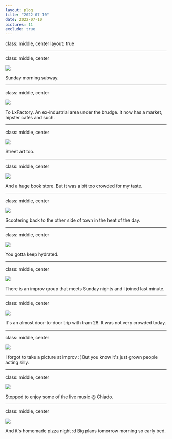 ```yaml
---
layout: plog
title: "2022-07-10"
date: 2022-07-10
pictures: 11
exclude: true
---
```


class: middle, center
layout: true

---

class: middle, center

<img class="plog-picture" src="{{ site.baseurl }}/img/plog/2022-07-10/01.jpg" />

Sunday morning subway.

---

class: middle, center

<img class="plog-picture" src="{{ site.baseurl }}/img/plog/2022-07-10/02.jpg" />

To LxFactory. An ex-industrial area under the brudge. It now has a market, hipster cafés and such.

---

class: middle, center

<img class="plog-picture" src="{{ site.baseurl }}/img/plog/2022-07-10/03.jpg" />

Street art too.

---

class: middle, center

<img class="plog-picture" src="{{ site.baseurl }}/img/plog/2022-07-10/04.jpg" />

And a huge book store. But it was a bit too crowded for my taste.

---

class: middle, center

<img class="plog-picture" src="{{ site.baseurl }}/img/plog/2022-07-10/05.gif" />

Scootering back to the other side of town in the heat of the day.

---

class: middle, center

<img class="plog-picture" src="{{ site.baseurl }}/img/plog/2022-07-10/06.jpg" />

You gotta keep hydrated.

---

class: middle, center

<img class="plog-picture" src="{{ site.baseurl }}/img/plog/2022-07-10/07.png" />

There is an improv group that meets Sunday nights and I joined last minute.

---

class: middle, center

<img class="plog-picture" src="{{ site.baseurl }}/img/plog/2022-07-10/08.jpg" />

It's an almost door-to-door trip with tram 28. It was not very crowded today.

---

class: middle, center

<img class="plog-picture" src="{{ site.baseurl }}/img/plog/2022-07-10/09.jpeg" />

I forgot to take a picture at improv :( But you know it's just grown people acting silly.

---

class: middle, center

<img class="plog-picture" src="{{ site.baseurl }}/img/plog/2022-07-10/10.jpg" />

Stopped to enjoy some of the live music @ Chiado.

---

class: middle, center

<img class="plog-picture" src="{{ site.baseurl }}/img/plog/2022-07-10/11.jpg" />

And it's homemade pizza night :d Big plans tomorrow morning so early bed.

